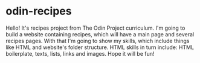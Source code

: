 # odin-recipes
Hello! It's recipes project from The Odin Project curriculum. 
I'm going to build a website containing recipes, which will have
a main page and several recipes pages. With that I'm going to
show my skills, which include things like HTML and website's
folder structure. HTML skills in turn include: HTML boilerplate, 
texts, lists, links and images. Hope it will be fun!
